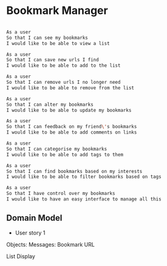 # Bookmark Manager

```sh

As a user
So that I can see my bookmarks
I would like to be able to view a list

As a user
So that I can save new urls I find
I would like to be able to add to the list

As a user
So that I can remove urls I no longer need
I would like to be able to remove from the list

As a user
So that I can alter my bookmarks
I would like to be able to update my bookmarks

As a user
So that I can feedback on my friend\'s bookmarks
I would like to be able to add comments on links

As a user
So that I can categorise my bookmarks
I would like to be able to add tags to them

As a user
So that I can find bookmarks based on my interests
I would like to be able to filter bookmarks based on tags

As a user
So that I have control over my bookmarks
I would like to have an easy interface to manage all this

```

Domain Model
------------

- User story 1

Objects:          Messages:
Bookmark          URL

List              Display
